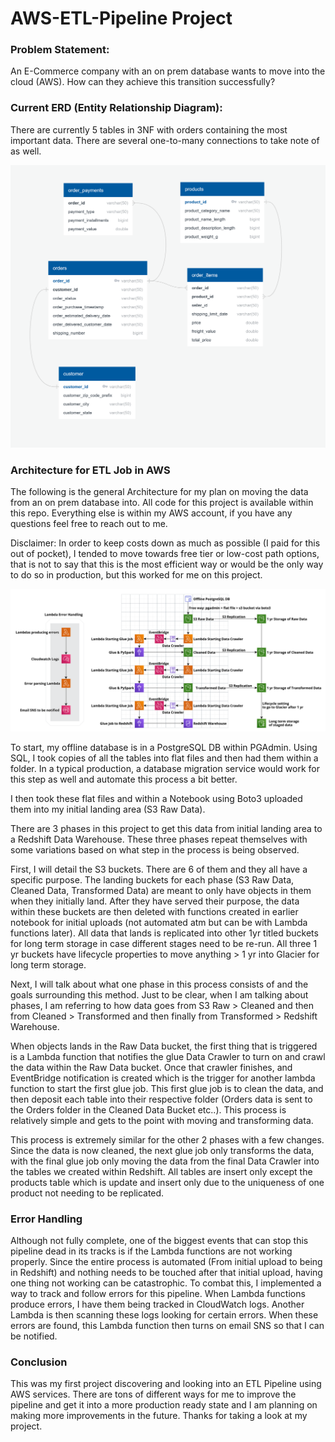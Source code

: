 # AWS-ETL-Pipeline Project

### Problem Statement:

An E-Commerce company with an on prem database wants to move into the cloud (AWS). How can they achieve this transition successfully?

### Current ERD (Entity Relationship Diagram):

There are currently 5 tables in 3NF with orders containing the most important data. There are several one-to-many connections to take note of as well.

![](./Pictures/ERD-Diagram.PNG)

### Architecture for ETL Job in AWS

The following is the general Architecture for my plan on moving the data from an on prem database into. All code for this project is available within this repo. Everything else is within my AWS account, if you have any questions feel free to reach out to me.

Disclaimer: In order to keep costs down as much as possible (I paid for this out of pocket), I tended to move towards free tier or low-cost path options, that is not to say that this is the most efficient way or would be the only way to do so in production, but this worked for me on this project.

![](./Pictures/Architecture_04222022.PNG)

To start, my offline database is in a PostgreSQL DB within PGAdmin. Using SQL, I took copies of all the tables into flat files and then had them within a folder. In a typical production, a database migration service would work for this step as well and automate this process a bit better.

I then took these flat files and within a Notebook using Boto3 uploaded them into my initial landing area (S3 Raw Data). 

There are 3 phases in this project to get this data from initial landing area to a Redshift Data Warehouse. These three phases repeat themselves with some variations based on what step in the process is being observed.

First, I will detail the S3 buckets. There are 6 of them and they all have a specific purpose. The landing buckets for each phase (S3 Raw Data, Cleaned Data, Transformed Data) are meant to only have objects in them when they initially land. After they have served their purpose, the data within these buckets are then deleted with functions created in earlier notebook for initial uploads (not automated atm but can be with Lambda functions later). All data that lands is replicated into other 1yr titled buckets for long term storage in case different stages need to be re-run. All three 1 yr buckets have lifecycle properties to move anything > 1 yr into Glacier for long term storage.

Next, I will talk about what one phase in this process consists of and the goals surrounding this method. Just to be clear, when I am talking about phases, I am referring to how data goes from S3 Raw > Cleaned and then from Cleaned > Transformed and then finally from Transformed > Redshift Warehouse.

When objects lands in the Raw Data bucket, the first thing that is triggered is a Lambda function that notifies the glue Data Crawler to turn on and crawl the data within the Raw Data bucket. Once that crawler finishes, and EventBridge notification is created which is the trigger for another lambda function to start the first glue job. This first glue job is to clean the data, and then deposit each table into their respective folder (Orders data is sent to the Orders folder in the Cleaned Data Bucket etc..). This process is relatively simple and gets to the point with moving and transforming data.

This process is extremely similar for the other 2 phases with a few changes. Since the data is now cleaned, the next glue job only transforms the data, with the final glue job only moving the data from the final Data Crawler into the tables we created within Redshift. All tables are insert only except the products table which is update and insert only due to the uniqueness of one product not needing to be replicated.

### Error Handling

Although not fully complete, one of the biggest events that can stop this pipeline dead in its tracks is if the Lambda functions are not working properly. Since the entire process is automated (From initial upload to being in Redshift) and nothing needs to be touched after that initial upload, having one thing not working can be catastrophic. To combat this, I implemented a way to track and follow errors for this pipeline. When Lambda functions produce errors, I have them being tracked in CloudWatch logs. Another Lambda is then scanning these logs looking for certain errors. When these errors are found, this Lambda function then turns on email SNS so that I can be notified.

### Conclusion

This was my first project discovering and looking into an ETL Pipeline using AWS services. There are tons of different ways for me to improve the pipeline and get it into a more production ready state and I am planning on making more improvements in the future. Thanks  for taking a look at my project.
